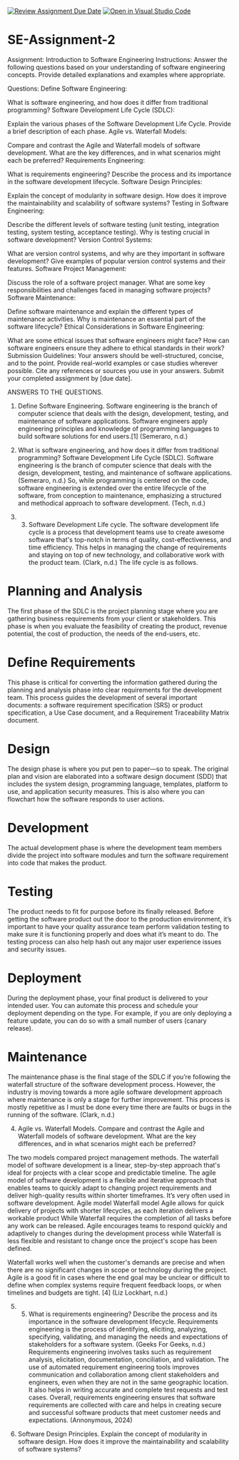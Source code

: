 [![Review Assignment Due Date](https://classroom.github.com/assets/deadline-readme-button-24ddc0f5d75046c5622901739e7c5dd533143b0c8e959d652212380cedb1ea36.svg)](https://classroom.github.com/a/-ucQIGTc)
[![Open in Visual Studio Code](https://classroom.github.com/assets/open-in-vscode-718a45dd9cf7e7f842a935f5ebbe5719a5e09af4491e668f4dbf3b35d5cca122.svg)](https://classroom.github.com/online_ide?assignment_repo_id=15203488&assignment_repo_type=AssignmentRepo)
# SE-Assignment-2
Assignment: Introduction to Software Engineering
Instructions:
Answer the following questions based on your understanding of software engineering concepts. Provide detailed explanations and examples where appropriate.

Questions:
Define Software Engineering:

What is software engineering, and how does it differ from traditional programming?
Software Development Life Cycle (SDLC):

Explain the various phases of the Software Development Life Cycle. Provide a brief description of each phase.
Agile vs. Waterfall Models:

Compare and contrast the Agile and Waterfall models of software development. What are the key differences, and in what scenarios might each be preferred?
Requirements Engineering:

What is requirements engineering? Describe the process and its importance in the software development lifecycle.
Software Design Principles:

Explain the concept of modularity in software design. How does it improve the maintainability and scalability of software systems?
Testing in Software Engineering:

Describe the different levels of software testing (unit testing, integration testing, system testing, acceptance testing). Why is testing crucial in software development?
Version Control Systems:

What are version control systems, and why are they important in software development? Give examples of popular version control systems and their features.
Software Project Management:

Discuss the role of a software project manager. What are some key responsibilities and challenges faced in managing software projects?
Software Maintenance:

Define software maintenance and explain the different types of maintenance activities. Why is maintenance an essential part of the software lifecycle?
Ethical Considerations in Software Engineering:

What are some ethical issues that software engineers might face? How can software engineers ensure they adhere to ethical standards in their work?
Submission Guidelines:
Your answers should be well-structured, concise, and to the point.
Provide real-world examples or case studies wherever possible.
Cite any references or sources you use in your answers.
Submit your completed assignment by [due date].

ANSWERS TO THE QUESTIONS. 
1.	Define Software Engineering.
Software engineering is the branch of computer science that deals with the design, development, testing, and maintenance of software applications. Software engineers apply engineering principles and knowledge of programming languages to build software solutions for end users.[1] (Semeraro, n.d.)



2.	What is software engineering, and how does it differ from traditional programming? Software Development Life Cycle (SDLC).
Software engineering is the branch of computer science that deals with the design, development, testing, and maintenance of software applications. (Semeraro, n.d.)
So, while programming is centered on the code, software engineering is extended over the entire lifecycle of the software, from conception to maintenance, emphasizing a structured and methodical approach to software development. (Tech, n.d.)

3. 3.	Software Development Life cycle. 
The software development life cycle is a process that development teams use to create awesome software that's top-notch in terms of quality, cost-effectiveness, and time efficiency.
This helps in managing the change of requirements and staying on top of new technology, and collaborative work with the product team. (Clark, n.d.)
The life cycle is as follows.
# Planning and Analysis
The first phase of the SDLC is the project planning stage where you are gathering business requirements from your client or stakeholders. This phase is when you evaluate the feasibility of creating the product, revenue potential, the cost of production, the needs of the end-users, etc.
# Define Requirements 
This phase is critical for converting the information gathered during the planning and analysis phase into clear requirements for the development team. This process guides the development of several important documents: a software requirement specification (SRS) or product specification, a Use Case document, and a Requirement Traceability Matrix document.
# Design
The design phase is where you put pen to paper—so to speak. The original plan and vision are elaborated into a software design document (SDD) that includes the system design, programming language, templates, platform to use, and application security measures. This is also where you can flowchart how the software responds to user actions. 
# Development 
The actual development phase is where the development team members divide the project into software modules and turn the software requirement into code that makes the product.
# Testing 
The product needs to fit for purpose before its finally released. Before getting the software product out the door to the production environment, it’s important to have your quality assurance team perform validation testing to make sure it is functioning properly and does what it’s meant to do. The testing process can also help hash out any major user experience issues and security issues.
# Deployment 
During the deployment phase, your final product is delivered to your intended user. You can automate this process and schedule your deployment depending on the type. For example, if you are only deploying a feature update, you can do so with a small number of users (canary release). 
# Maintenance 
The maintenance phase is the final stage of the SDLC if you’re following the waterfall structure of the software development process. However, the industry is moving towards a more agile software development approach where maintenance is only a stage for further improvement. This process is mostly repetitive as I must be done every time there are faults or bugs in the running of the software. (Clark, n.d.)


   4.  Agile vs. Waterfall Models. Compare and contrast the Agile and Waterfall models of software development. What are the key differences, and in what scenarios might each be preferred?
 
The two models compared project management methods.
The waterfall model of software development is a linear, step-by-step approach that's ideal for projects with a clear scope and predictable timeline.
The agile model of software development is a flexible and iterative approach that enables teams to quickly adapt to changing project requirements and deliver high-quality results within shorter timeframes. It’s very often used in software development.
Agile model	Waterfall model
Agile allows for quick delivery of projects with shorter lifecycles, as each iteration delivers a workable product While Waterfall requires the completion of all tasks before any work can be released.
Agile encourages teams to respond quickly and adaptively to changes during the development process while 	Waterfall is less flexible and resistant to change once the project's scope has been defined.

Waterfall works well when the customer's demands are precise and when there are no significant changes in scope or technology during the project.
Agile is a good fit in cases where the end goal may be unclear or difficult to define when complex systems require frequent feedback loops, or when timelines and budgets are tight. [4] (Liz Lockhart, n.d.)

5. 5.	What is requirements engineering? Describe the process and its importance in the software development lifecycle. 
Requirements engineering is the process of identifying, eliciting, analyzing, specifying, validating, and managing the needs and expectations of stakeholders for a software system. (Geeks For Geeks, n.d.)
Requirements engineering involves tasks such as requirement analysis, elicitation, documentation, conciliation, and validation. The use of automated requirement engineering tools improves communication and collaboration among client stakeholders and engineers, even when they are not in the same geographic location. It also helps in writing accurate and complete test requests and test cases. Overall, requirements engineering ensures that software requirements are collected with care and helps in creating secure and successful software products that meet customer needs and expectations. (Annonymous, 2024)

  6. Software Design Principles. Explain the concept of modularity in software design. How does it improve the maintainability and scalability of software systems?

